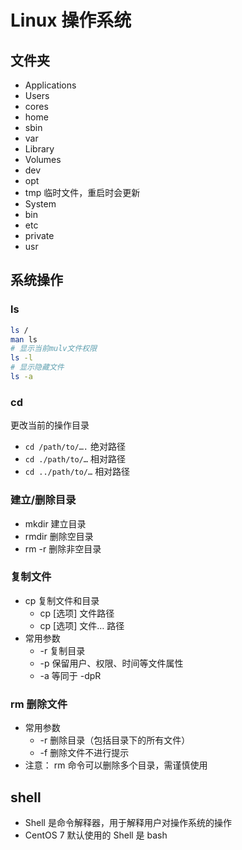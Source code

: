 # Linux 操作系统

## 文件夹

- Applications
- Users
- cores
- home
- sbin
- var
- Library
- Volumes
- dev
- opt
- tmp 临时文件，重启时会更新
- System
- bin
- etc
- private
- usr
## 系统操作

### ls

```sh
ls /
man ls
# 显示当前mulv文件权限
ls -l
# 显示隐藏文件
ls -a
```

### cd

更改当前的操作⽬录

- `cd /path/to/….` 绝对路径
- `cd ./path/to/…` 相对路径
- `cd ../path/to/…` 相对路径

### 建⽴/删除⽬录

- mkdir 建⽴⽬录
- rmdir 删除空⽬录
- rm -r 删除⾮空⽬录

### 复制⽂件

- cp 复制⽂件和⽬录
  - cp [选项] ⽂件路径
  - cp [选项] ⽂件… 路径
- 常⽤参数
  - -r 复制⽬录
  - -p 保留⽤户、权限、时间等⽂件属性
  - -a 等同于 -dpR

### rm 删除⽂件

- 常⽤参数
  - -r 删除⽬录（包括⽬录下的所有⽂件）
  - -f 删除⽂件不进⾏提示
- 注意： rm 命令可以删除多个⽬录，需谨慎使⽤

## shell

- Shell 是命令解释器，用于解释用户对操作系统的操作
- CentOS 7 默认使用的 Shell 是 bash
